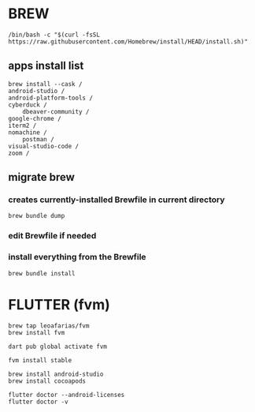 # BREW
	/bin/bash -c "$(curl -fsSL https://raw.githubusercontent.com/Homebrew/install/HEAD/install.sh)"

## apps install list
	brew install --cask /
 	android-studio /
	android-platform-tools /
  	cyberduck /
    	dbeaver-community /
	google-chrome /
 	iterm2 /
   	nomachine /
      	postman /
	visual-studio-code /
 	zoom /

## migrate brew
### creates currently-installed Brewfile in current directory
	brew bundle dump
### edit Brewfile if needed
### install everything from the Brewfile
	brew bundle install

 # FLUTTER (fvm)
 	brew tap leoafarias/fvm
	brew install fvm
 	
 	dart pub global activate fvm
  	
	fvm install stable

	brew install android-studio
 	brew install cocoapods

 	flutter doctor --android-licenses
 	flutter doctor -v


